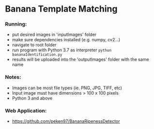 # Banana Template Matching

### Running:

* put desired images in 'inputImages' folder
* make sure dependencies installed (e.g. numpy, cv2...)
* navigate to root folder
* run program with Python 3.7 as interpreter
        ```
        python bananaIdentification.py
        ```
 * results will be uploaded into the 'outputImages' folder with the same name     

### Notes:
* Images can be most file types (ie. PNG, JPG, TIFF, etc)
* Input image must have dimensions > 100 x 100 pixels
* Python 3 and above

### Web Application:
* https://github.com/peken97/BananaRipenessDetector
